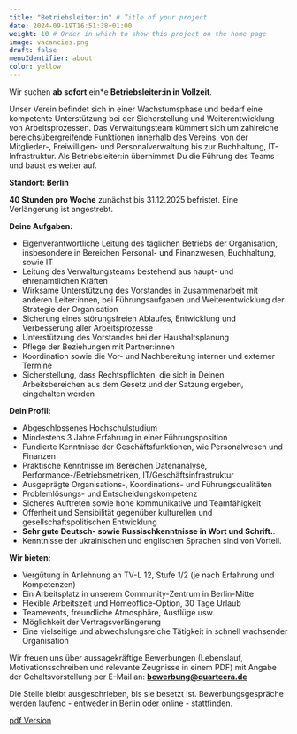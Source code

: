 ```yaml
---
title: "Betriebsleiter:in" # Title of your project
date: 2024-09-19T16:51:38+01:00
weight: 10 # Order in which to show this project on the home page
image: vacancies.png
draft: false
menuIdentifier: about
color: yellow
---
```


Wir suchen **ab sofort** ein\*e **Betriebsleiter:in in Vollzeit**. 

Unser Verein befindet sich in einer Wachstumsphase und bedarf eine kompetente Unterstützung bei der Sicherstellung und Weiterentwicklung von Arbeitsprozessen. Das Verwaltungsteam kümmert sich um zahlreiche bereichsübergreifende Funktionen innerhalb des Vereins, von der Mitglieder-, Freiwilligen- und Personalverwaltung bis zur Buchhaltung, IT-Infrastruktur. Als Betriebsleiter:in übernimmst Du die Führung des Teams und baust es weiter auf.

**Standort: Berlin**

**40 Stunden pro Woche** zunächst bis 31.12.2025 befristet. 
Eine Verlängerung ist angestrebt.


**Deine Aufgaben:**

- Eigenverantwortliche Leitung des täglichen Betriebs der Organisation, insbesondere in Bereichen Personal- und Finanzwesen, Buchhaltung, sowie IT
- Leitung des Verwaltungsteams bestehend aus haupt- und ehrenamtlichen Kräften
- Wirksame Unterstützung des Vorstandes in Zusammenarbeit mit anderen Leiter:innen, bei Führungsaufgaben und Weiterentwicklung der Strategie der Organisation
- Sicherung eines störungsfreien Ablaufes, Entwicklung und Verbesserung aller Arbeitsprozesse
- Unterstützung des Vorstandes bei der Haushaltsplanung
- Pflege der Beziehungen mit Partner:innen
- Koordination sowie die Vor- und Nachbereitung interner und externer Termine
- Sicherstellung, dass Rechtspflichten, die sich in Deinen Arbeitsbereichen aus dem Gesetz und der Satzung ergeben, eingehalten werden

 
**Dein Profil:**

- Abgeschlossenes Hochschulstudium
- Mindestens 3 Jahre Erfahrung in einer Führungsposition
- Fundierte Kenntnisse der Geschäftsfunktionen, wie Personalwesen und Finanzen
- Praktische Kenntnisse im Bereichen Datenanalyse, Performance-/Betriebsmetriken, IT/Geschäftsinfrastruktur
- Ausgeprägte Organisations-, Koordinations- und Führungsqualitäten
- Problemlösungs- und Entscheidungskompetenz
- Sicheres Auftreten sowie hohe kommunikative und Teamfähigkeit
- Offenheit und Sensibilität gegenüber kulturellen und gesellschaftspolitischen Entwicklung
- **Sehr gute Deutsch- sowie Russischkenntnisse in Wort und Schrift.**.
- Kenntnisse der ukrainischen und englischen Sprachen sind von Vorteil.
         

**Wir bieten:**

- Vergütung in Anlehnung an TV-L 12, Stufe 1/2 (je nach Erfahrung und Kompetenzen)
- Ein Arbeitsplatz in unserem Community-Zentrum in Berlin-Mitte
- Flexible Arbeitszeit und Homeoffice-Option, 30 Tage Urlaub
- Teamevents, freundliche Atmosphäre, Ausflüge usw.
- Möglichkeit der Vertragsverlängerung
- Eine vielseitige und abwechslungsreiche Tätigkeit in schnell wachsender Organisation

Wir freuen uns über aussagekräftige Bewerbungen  (Lebenslauf, Motivationsschreiben und relevante Zeugnisse in einem PDF) mit Angabe der Gehaltsvorstellung per E-Mail an: **bewerbung@quarteera.de**

Die Stelle bleibt ausgeschrieben, bis sie besetzt ist. Bewerbungsgespräche werden laufend - entweder in Berlin oder online - stattfinden.

[pdf Version](https://quarteera.de/files/stelle/Betriebsleiter_in.pdf)